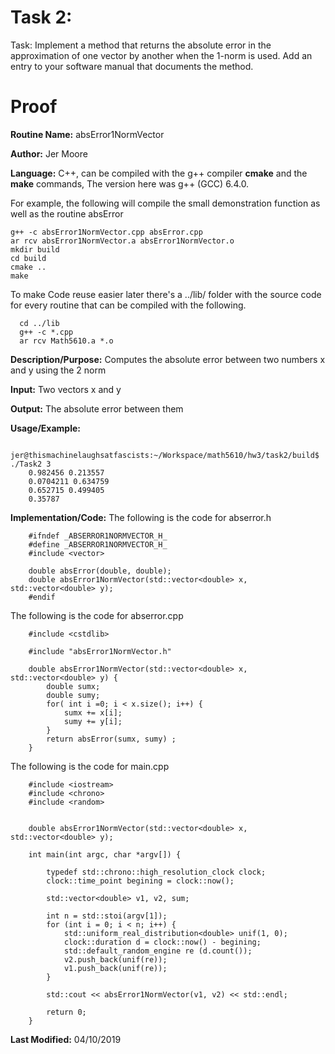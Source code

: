 # Task 2:
 Task: Implement a method that returns the absolute error in the approximation of one vector by another when the 1-norm is used. Add an entry to your software manual that documents the method.
# Proof

**Routine Name:**          absError1NormVector

**Author:** Jer Moore

**Language:** C++, can be compiled with the g++ compiler **cmake** and the **make** commands, The version here was g++ (GCC) 6.4.0.

For example, the following will compile the small demonstration function as well as the routine absError

    g++ -c absError1NormVector.cpp absError.cpp
	ar rcv absError1NormVector.a absError1NormVector.o
	mkdir build
	cd build
	cmake ..
	make

  To make Code reuse easier later there's a ../lib/ folder with the source code for every routine that can be compiled with the following.

      cd ../lib
      g++ -c *.cpp
      ar rcv Math5610.a *.o

**Description/Purpose:**  Computes the absolute error between two numbers x and y using the 2 norm

**Input:**  Two vectors x and y

**Output:** The absolute error between them

**Usage/Example:**

		jer@thismachinelaughsatfascists:~/Workspace/math5610/hw3/task2/build$ ./Task2 3
		0.982456 0.213557
		0.0704211 0.634759
		0.652715 0.499405
		0.35787


**Implementation/Code:** The following is the code for abserror.h

		#ifndef _ABSERROR1NORMVECTOR_H_
		#define _ABSERROR1NORMVECTOR_H_
		#include <vector>

		double absError(double, double);
		double absError1NormVector(std::vector<double> x, std::vector<double> y);
		#endif

The following is the code for abserror.cpp

		#include <cstdlib>

		#include "absError1NormVector.h"

		double absError1NormVector(std::vector<double> x, std::vector<double> y) {
			double sumx;
			double sumy;
			for( int i =0; i < x.size(); i++) {
				sumx += x[i];
				sumy += y[i];
			}
			return absError(sumx, sumy) ;
		}

The following is the code for main.cpp

		#include <iostream>
		#include <chrono>
		#include <random>


		double absError1NormVector(std::vector<double> x, std::vector<double> y);

		int main(int argc, char *argv[]) {

			typedef std::chrono::high_resolution_clock clock;
			clock::time_point begining = clock::now();

			std::vector<double> v1, v2, sum;

			int n = std::stoi(argv[1]);
			for (int i = 0; i < n; i++) {
				std::uniform_real_distribution<double> unif(1, 0);
				clock::duration d = clock::now() - begining;
				std::default_random_engine re (d.count());
				v2.push_back(unif(re));
				v1.push_back(unif(re));
			}

			std::cout << absError1NormVector(v1, v2) << std::endl;

			return 0;
		}


**Last Modified:** 04/10/2019
